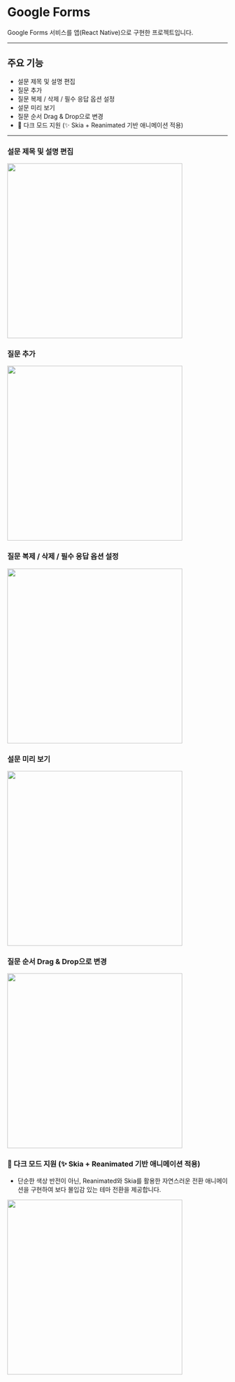 # Google Forms

Google Forms 서비스를 앱(React Native)으로 구현한 프로젝트입니다.

---

## 주요 기능

- 설문 제목 및 설명 편집
- 질문 추가
- 질문 복제 / 삭제 / 필수 응답 옵션 설정
- 설문 미리 보기
- 질문 순서 Drag & Drop으로 변경
- 🌙 다크 모드 지원 (✨ Skia + Reanimated 기반 애니메이션 적용)

---

### 설문 제목 및 설명 편집

<img src="https://github.com/user-attachments/assets/eef52e9f-4e68-4350-a778-344bdc732ec9" width="400" />

### 질문 추가

<img src="https://github.com/user-attachments/assets/7a5258a4-b987-4ff4-becd-577c81e18156" width="400" />

### 질문 복제 / 삭제 / 필수 응답 옵션 설정

<img src="https://github.com/user-attachments/assets/5d304fda-fa8a-47d6-88a2-f2f1fbdeb59b" width="400" />

### 설문 미리 보기

<img src="https://github.com/user-attachments/assets/918ea747-d7ef-45eb-aa13-d7453e09cfc3" width="400" />

### 질문 순서 Drag & Drop으로 변경

<img src="https://github.com/user-attachments/assets/e1e2d531-5975-439e-8122-a8bc8605833f" width="400" />

### 🌙 다크 모드 지원 (✨ Skia + Reanimated 기반 애니메이션 적용)

- 단순한 색상 반전이 아닌, Reanimated와 Skia를 활용한 자연스러운 전환 애니메이션을 구현하여 보다 몰입감 있는 테마 전환을 제공합니다.

<img src="https://github.com/user-attachments/assets/952357ce-ac84-4cb2-9ed7-eb51b9d97eab" width="400" />
